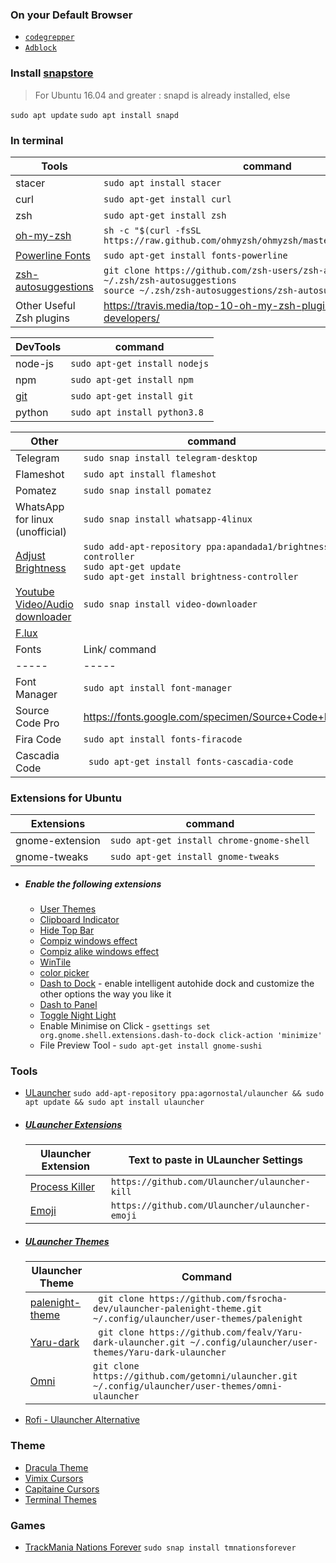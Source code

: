 ### On your Default Browser
 - [```codegrepper```](https://www.google.com/search?q=codegrepper+extension)  
 - [```Adblock```](https://www.google.com/search?q=adblock+extension)

### Install [snapstore](https://snapcraft.io/store)
> For Ubuntu 16.04 and greater : snapd is already installed, else

```sudo apt update```
```sudo apt install snapd```

 
 ### In terminal
 
| Tools | command |
| ------ | ------ |
|stacer|```sudo apt install stacer```|
|curl|```sudo apt-get install curl```|
|zsh|```sudo apt-get install zsh```|
|[oh-my-zsh](https://ohmyz.sh/#install)|```sh -c "$(curl -fsSL https://raw.github.com/ohmyzsh/ohmyzsh/master/tools/install.sh)"```|
|[Powerline Fonts](https://github.com/powerline/fonts)|```sudo apt-get install fonts-powerline ```|
|[zsh-autosuggestions](https://github.com/zsh-users/zsh-autosuggestions/blob/master/INSTALL.md)|```git clone https://github.com/zsh-users/zsh-autosuggestions ~/.zsh/zsh-autosuggestions```  <br>    ```source ~/.zsh/zsh-autosuggestions/zsh-autosuggestions.zsh``` |
|Other Useful Zsh plugins| https://travis.media/top-10-oh-my-zsh-plugins-for-productive-developers/|


|DevTools | command|
| ------ | ------ |
|node-js|```sudo apt-get install nodejs```|
|npm|```sudo apt-get install npm```|
|[git](https://git-scm.com/)|```sudo apt-get install git```|
|python|```sudo apt install python3.8```|

| Other | command|
| ------ | ------ |
|Telegram|```sudo snap install telegram-desktop```|
|Flameshot|```sudo apt install flameshot```|
|Pomatez|```sudo snap install pomatez```|
|WhatsApp for linux (unofficial)|```sudo snap install whatsapp-4linux```|
|[Adjust Brightness](https://techstoriesindia.blogspot.com/2020/05/reduce-external-monitor-brightness-ubuntu-linux.html)|```sudo add-apt-repository ppa:apandada1/brightness-controller```<br>```sudo apt-get update```<br>```sudo apt-get install brightness-controller```|
|[Youtube Video/Audio downloader](https://snapcraft.io/install/video-downloader/ubuntu#install)|```sudo snap install video-downloader```|
|[F.lux](https://justgetflux.com/)||
| Fonts | Link/ command|
|-----|-----|
|Font Manager| ```sudo apt install font-manager```|
|Source Code Pro|https://fonts.google.com/specimen/Source+Code+Pro|
|Fira Code|```sudo apt install fonts-firacode```|
|Cascadia Code|``` sudo apt-get install fonts-cascadia-code```|

### Extensions for Ubuntu

| Extensions | command|
| ------ | ------ |
|gnome-extension  |```sudo apt-get install chrome-gnome-shell```|
|gnome-tweaks |```sudo apt-get install gnome-tweaks```|

- ##### Enable the following extensions
    - [User Themes](https://extensions.gnome.org/extension/19/user-themes/)
    - [Clipboard Indicator](https://extensions.gnome.org/extension/779/clipboard-indicator/)
    - [Hide Top Bar](https://extensions.gnome.org/extension/545/hide-top-bar/)
    - [Compiz windows effect](https://extensions.gnome.org/extension/3210/compiz-windows-effect/)
    - [Compiz alike windows effect](https://extensions.gnome.org/extension/2950/compiz-alike-windows-effect/)
    - [WinTile](https://extensions.gnome.org/extension/1723/wintile-windows-10-window-tiling-for-gnome/)
    - [color picker](https://extensions.gnome.org/extension/3396/color-picker/)
    - [Dash to Dock](https://extensions.gnome.org/extension/307/dash-to-dock/) - enable intelligent autohide dock and customize the other options the way you like it
    - [Dash to Panel](https://extensions.gnome.org/extension/1160/dash-to-panel/)
    - [Toggle Night Light](https://extensions.gnome.org/extension/3933/toggle-night-light/)
    - Enable Minimise on Click - ```gsettings set org.gnome.shell.extensions.dash-to-dock click-action 'minimize'``` 
    - File Preview Tool - ```sudo apt-get install gnome-sushi```
    
### Tools
- [ULauncher](https://ulauncher.io/#Download) 
```sudo add-apt-repository ppa:agornostal/ulauncher && sudo apt update && sudo apt install ulauncher```

- ##### [ULauncher Extensions](https://ext.ulauncher.io/https://ext.ulauncher.io/)
  | Ulauncher Extension | Text to paste in ULauncher Settings |
  | ------ | ------ |
  |[Process Killer](https://ext.ulauncher.io/-/github-ulauncher-ulauncher-kill)| ```https://github.com/Ulauncher/ulauncher-kill ```|
  |[Emoji](https://ext.ulauncher.io/-/github-ulauncher-ulauncher-emoji)|```https://github.com/Ulauncher/ulauncher-emoji```|   

- ##### [ULauncher Themes](https://gist.github.com/gornostal/02a232e6e560da7946c053555ced6cce)
   | Ulauncher Theme | Command |
   | ------ | ------ |
   |[palenight-theme](https://github.com/fsrocha-dev/ulauncher-palenight-theme)|``` git clone https://github.com/fsrocha-dev/ulauncher-palenight-theme.git ~/.config/ulauncher/user-themes/palenight```|
   |[Yaru-dark](https://github.com/fealv/Yaru-dark-ulauncher)|``` git clone https://github.com/fealv/Yaru-dark-ulauncher.git ~/.config/ulauncher/user-themes/Yaru-dark-ulauncher```|   
   |[Omni](https://github.com/getomni/ulauncher.git)|```git clone https://github.com/getomni/ulauncher.git ~/.config/ulauncher/user-themes/omni-ulauncher ```|
   
- [Rofi - Ulauncher Alternative](https://github.com/davatorium/rofi/)    

### Theme
- [Dracula Theme](https://draculatheme.com/gtk)
- [Vimix Cursors](https://github.com/vinceliuice/Vimix-cursors)
- [Capitaine Cursors](https://github.com/keeferrourke/capitaine-cursors)
- [Terminal Themes](https://mayccoll.github.io/Gogh/)

### Games 
- [TrackMania Nations Forever](https://snapcraft.io/tmnationsforever) ```sudo snap install tmnationsforever```

